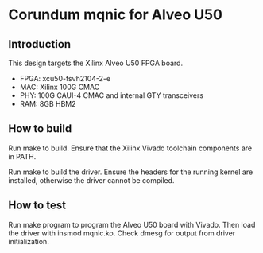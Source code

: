# Corundum mqnic for Alveo U50

## Introduction

This design targets the Xilinx Alveo U50 FPGA board.

* FPGA: xcu50-fsvh2104-2-e
* MAC: Xilinx 100G CMAC
* PHY: 100G CAUI-4 CMAC and internal GTY transceivers
* RAM: 8GB HBM2

## How to build

Run make to build.  Ensure that the Xilinx Vivado toolchain components are
in PATH.

Run make to build the driver.  Ensure the headers for the running kernel are
installed, otherwise the driver cannot be compiled.

## How to test

Run make program to program the Alveo U50 board with Vivado.  Then load the
driver with insmod mqnic.ko.  Check dmesg for output from driver
initialization.


